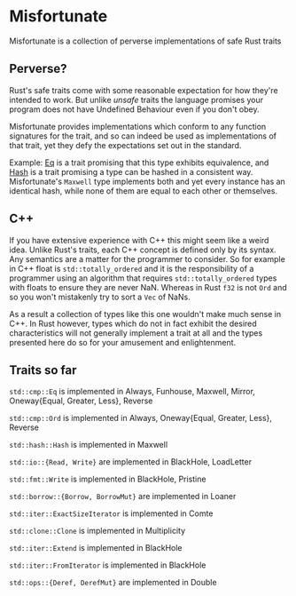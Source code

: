 # Misfortunate

Misfortunate is a collection of perverse implementations of safe Rust traits

## Perverse?

Rust's safe traits come with some reasonable expectation for how they're intended to work. But unlike *unsafe* traits the language promises your program does not have Undefined Behaviour even if you don't obey.

Misfortunate provides implementations which conform to any function signatures for the trait, and so can indeed be used as implementations of that trait, yet they defy the expectations set out in the standard.

Example: [Eq](https://doc.rust-lang.org/std/cmp/trait.Eq.html) is a trait promising that this type exhibits equivalence, and [Hash](https://doc.rust-lang.org/std/hash/trait.Hash.html) is a trait promising a
type can be hashed in a consistent way. Misfortunate's `Maxwell` type implements both and yet every instance has an identical hash, while none of them are equal to each other or themselves.

## C++

If you have extensive experience with C++ this might seem like a weird idea. Unlike Rust's traits, each C++ concept is defined only by its syntax. Any semantics are a matter for the programmer to consider.
So for example in C++ float is `std::totally_ordered` and it is the responsibility of a programmer using an algorithm that requires `std::totally_ordered` types with floats to ensure they are never NaN. Whereas
in Rust `f32` is not `Ord` and so you won't mistakenly try to sort a `Vec` of NaNs.

As a result a collection of types like this one wouldn't make much sense in C++. In Rust however, types which do not in fact exhibit the desired characteristics will not generally implement a trait at all and
the types presented here do so for your amusement and enlightenment.



## Traits so far

`std::cmp::Eq` is implemented in Always, Funhouse, Maxwell, Mirror, Oneway{Equal, Greater, Less}, Reverse

`std::cmp::Ord` is implemented in Always, Oneway{Equal, Greater, Less}, Reverse

`std::hash::Hash` is implemented in Maxwell

`std::io::{Read, Write}` are implemented in BlackHole, LoadLetter

`std::fmt::Write` is implemented in BlackHole, Pristine

`std::borrow::{Borrow, BorrowMut}` are implemented in Loaner

`std::iter::ExactSizeIterator` is implemented in Comte

`std::clone::Clone` is implemented in Multiplicity

`std::iter::Extend` is implemented in BlackHole

`std::iter::FromIterator` is implemented in BlackHole

`std::ops::{Deref, DerefMut}` are implemented in Double

